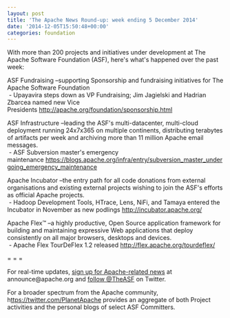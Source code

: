 ```yaml
---
layout: post
title: 'The Apache News Round-up: week ending 5 December 2014'
date: '2014-12-05T15:50:48+00:00'
categories: foundation
---
```

<p>With more than 200 projects and initiatives under development at The Apache Software Foundation (ASF), here's what's happened over the past week:</p> 
  <p>ASF Fundraising –supporting Sponsorship and fundraising initiatives for The Apache Software Foundation<br />&nbsp;- Upayavira steps down as VP Fundraising; Jim Jagielski and Hadrian Zbarcea named new Vice Presidents&nbsp;<a href="http://apache.org/foundation/sponsorship.html">http://apache.org/foundation/sponsorship.html</a></p> 
  <p> </p> 
  <p>ASF Infrastructure&nbsp;–leading the ASF's multi-datacenter, multi-cloud deployment running 24x7x365 on multiple continents, distributing terabytes of artifacts per week and archiving more than 11 million Apache email messages.<br />&nbsp;- ASF Subversion master's emergency maintenance&nbsp;<a href="https://blogs.apache.org/infra/entry/subversion_master_undergoing_emergency_maintenance">https://blogs.apache.org/infra/entry/subversion_master_undergoing_emergency_maintenance</a> </p> 
  <p>Apache Incubator –the entry path for all code donations from external organisations and existing external projects wishing to join the ASF's efforts as official Apache projects. <br />&nbsp;- Hadoop Development Tools, HTrace, Lens, NiFi, and Tamaya entered the Incubator in November as new podlings <a href="http://incubator.apache.org/">http://incubator.apache.org/</a></p> 
  <p>Apache Flex™ –a highly productive, Open Source application framework for building and maintaining expressive Web applications that deploy consistently on all major browsers, desktops and devices.<br />&nbsp;- Apache Flex TourDeFlex 1.2 released&nbsp;<a href="http://flex.apache.org/tourdeflex/">http://flex.apache.org/tourdeflex/</a></p> 
  <div> 
    <p> </p> 
    <p> </p> 
    <p>= = =</p> 
    <p>For real-time updates, <a href="http://apache.org/foundation/mailinglists.html#foundation-announce">sign up for Apache-related news</a> at announce@apache.org and <a href="https://twitter.com/TheASF">follow @TheASF</a> on Twitter.</p> 
  </div> 
  <div> 
    <p>For a broader spectrum from the Apache community, h<a href="ttps://twitter.com/PlanetApache">ttps://twitter.com/PlanetApache</a> provides an aggregate of both Project activities and the personal blogs of select ASF Committers.</p> 
  </div>
